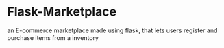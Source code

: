 # Flask-Marketplace
an E-commerce marketplace made using flask, that lets users register and purchase items from a inventory
